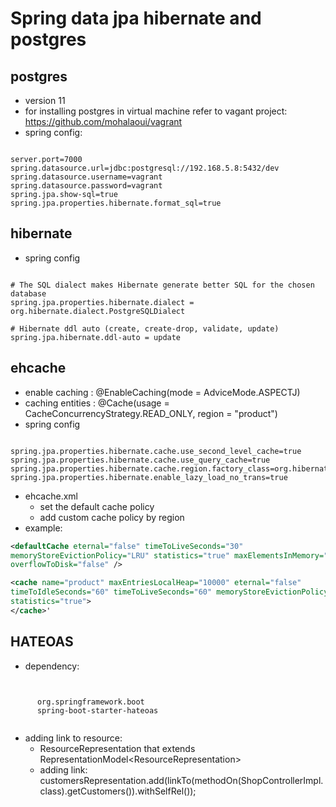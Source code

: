 # Spring data jpa hibernate and postgres

## postgres
- version 11
- for installing postgres in virtual machine refer to vagant project: https://github.com/mohalaoui/vagrant
- spring config:

<pre><code>
server.port=7000
spring.datasource.url=jdbc:postgresql://192.168.5.8:5432/dev
spring.datasource.username=vagrant
spring.datasource.password=vagrant
spring.jpa.show-sql=true
spring.jpa.properties.hibernate.format_sql=true
</code></pre>

## hibernate
- spring config
<pre><code>
# The SQL dialect makes Hibernate generate better SQL for the chosen database
spring.jpa.properties.hibernate.dialect = org.hibernate.dialect.PostgreSQLDialect

# Hibernate ddl auto (create, create-drop, validate, update)
spring.jpa.hibernate.ddl-auto = update
</code></pre>
## ehcache
- enable caching : @EnableCaching(mode = AdviceMode.ASPECTJ)
- caching entities : @Cache(usage = CacheConcurrencyStrategy.READ_ONLY, region = "product")
- spring config

<pre><code>
spring.jpa.properties.hibernate.cache.use_second_level_cache=true
spring.jpa.properties.hibernate.cache.use_query_cache=true
spring.jpa.properties.hibernate.cache.region.factory_class=org.hibernate.cache.ehcache.EhCacheRegionFactory
spring.jpa.properties.hibernate.enable_lazy_load_no_trans=true
</code></pre>

- ehcache.xml
  - set the default cache policy
  - add custom cache policy by region
- example:

```xml
<defaultCache eternal="false" timeToLiveSeconds="30"
memoryStoreEvictionPolicy="LRU" statistics="true" maxElementsInMemory="10000"
overflowToDisk="false" />

<cache name="product" maxEntriesLocalHeap="10000" eternal="false"
timeToIdleSeconds="60" timeToLiveSeconds="60" memoryStoreEvictionPolicy="LRU"
statistics="true">
</cache>'
```

## HATEOAS

- dependency:
<pre><code>
<dependency>
      <groupId>org.springframework.boot</groupId>
      <artifactId>spring-boot-starter-hateoas</artifactId>
</dependency>
</code></pre>

- adding link to resource:
  - ResourceRepresentation that extends RepresentationModel<ResourceRepresentation<T>>
  - adding link: customersRepresentation.add(linkTo(methodOn(ShopControllerImpl.class).getCustomers()).withSelfRel());


 



